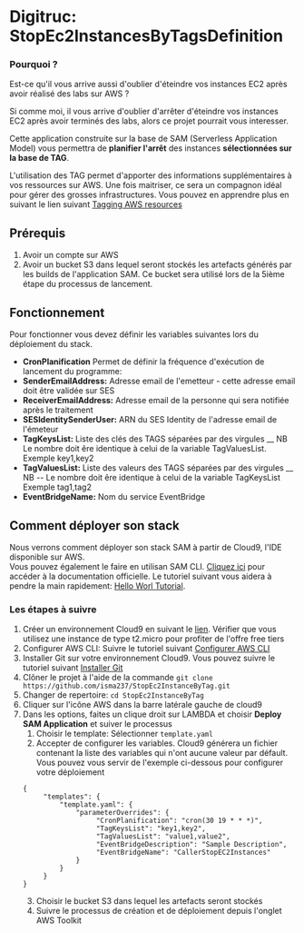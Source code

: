 
# Digitruc: StopEc2InstancesByTagsDefinition

### Pourquoi ?
Est-ce qu'il vous arrive aussi d'oublier d'éteindre vos instances 
EC2 après avoir réalisé des labs sur AWS ?

Si comme moi, il vous arrive d'oublier d'arrêter d'éteindre 
vos instances EC2 après avoir terminés des labs,  alors ce projet pourrait vous interesser. 

Cette application construite sur la base de SAM (Serverless Application 
Model) vous permettra de **planifier l'arrêt** des instances **sélectionnées
sur la base de TAG**. 

L'utilisation des TAG permet d'apporter des informations supplémentaires à vos
ressources sur AWS. Une fois maitriser, ce sera un compagnon idéal pour gérer des grosses infrastructures.
Vous pouvez en apprendre plus en suivant le lien suivant [Tagging AWS resources](https://docs.aws.amazon.com/general/latest/gr/aws_tagging.html)


## Prérequis

1. Avoir un compte sur AWS
2. Avoir un bucket S3 dans lequel seront stockés les artefacts générés par les builds de l'application SAM. Ce bucket 
sera utilisé lors de la 5ième étape du processus de lancement. 


## Fonctionnement

Pour fonctionner vous devez définir les variables suivantes lors du déploiement du stack.

- **CronPlanification** Permet de définir la fréquence d'exécution de lancement du programme: 
- **SenderEmailAddress:** Adresse email de l'emetteur - cette adresse email doit être validée sur SES
- **ReceiverEmailAddress:** Adresse email de la personne qui sera notifiée après le traitement
- **SESIdentitySenderUser:** ARN du SES Identity de l'adresse email de l'émeteur
- **TagKeysList:** Liste des clés des TAGS séparées par des virgules __ NB Le nombre doit êre identique à celui de la variable TagValuesList. Exemple key1,key2
- **TagValuesList:** Liste des valeurs des TAGS séparées par des virgules __ NB -- Le nombre doit êre identique à celui de la variable TagKeysList Exemple tag1,tag2
- **EventBridgeName:** Nom du service EventBridge

## Comment déployer son stack
Nous verrons comment déployer son stack SAM à partir de Cloud9, l'IDE disponible sur AWS.\
Vous pouvez également le faire en utilisan SAM CLI. [Cliquez ici](https://docs.aws.amazon.com/serverless-application-model/latest/developerguide/install-sam-cli.html) pour accéder à la documentation officielle. 
Le tutoriel suivant vous aidera à pendre la main rapidement: [Hello Worl Tutorial](https://docs.aws.amazon.com/serverless-application-model/latest/developerguide/serverless-getting-started-hello-world.html).

### Les étapes à suivre
1. Créer un environnement Cloud9 en suivant le [lien](https://docs.aws.amazon.com/cloud9/latest/user-guide/tutorial-create-environment.html). Vérifier que vous utilisez une instance de type t2.micro pour profiter de l'offre free tiers
2. Configurer AWS CLI: Suivre le tutoriel suivant [Configurer AWS CLI](https://docs.aws.amazon.com/cli/latest/userguide/cli-configure-quickstart.html)
3. Installer Git sur votre environnement Cloud9. Vous pouvez suivre le tutoriel suivant [Installer Git](https://www.digitalocean.com/community/tutorials/how-to-install-git-on-centos-7)
4. Clôner le projet à l'aide de la commande `git clone https://github.com/isma237/StopEc2InstanceByTag.git`
5. Changer de repertoire: `cd StopEc2InstanceByTag`
6. Cliquer sur l'icône AWS dans la barre latérale gauche de  cloud9
7. Dans les options, faites un clique droit sur LAMBDA et choisir **Deploy SAM Application** et suiver le processus
   1. Choisir le template: Sélectionner `template.yaml`
   2. Accepter de configurer les variables. Cloud9  générera un fichier contenant la liste des variables qui n'ont 
   aucune valeur par défault. Vous pouvez vous servir de l'exemple ci-dessous pour configurer votre déploiement
   ```
   {
        "templates": {
            "template.yaml": {
                "parameterOverrides": {
                     "CronPlanification": "cron(30 19 * * *)",
                     "TagKeysList": "key1,key2",
                     "TagValuesList": "value1,value2",
                     "EventBridgeDescription": "Sample Description",
                     "EventBridgeName": "CallerStopEC2Instances"
                }
            }
        }
   }
   ```
   3. Choisir le bucket S3 dans lequel les artefacts seront stockés
   4. Suivre le processus de création et de déploiement depuis l'onglet AWS Toolkit
   

